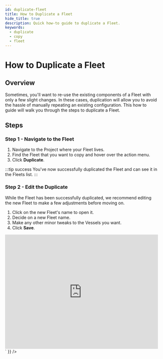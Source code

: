```yaml
---
id: duplicate-fleet
title: How to Duplicate a Fleet
hide_title: true
description: Quick how-to guide to duplicate a Fleet.
keywords:
  - duplicate
  - copy
  - fleet
---
```


# How to Duplicate a Fleet

## Overview

Sometimes, you'll want to re-use the existing components of a Fleet with only a few slight changes. In these cases, duplication will allow you to avoid the hassle of manually repeating an existing configuration. This how to guide will walk you through the steps to duplicate a Fleet.

## Steps

### Step 1 - Navigate to the Fleet
1. Navigate to the Project where your Fleet lives.
2. Find the Fleet that you want to copy and hover over the action menu.
3. Click **Duplicate**. 

:::tip success
You've now successfully duplicated the Fleet and can see it in the Fleets list.
:::

### Step 2 - Edit the Duplicate
While the Fleet has been successfully duplicated, we recommend editing the new Fleet to make a few adjustments before moving on.

1. Click on the new Fleet's name to open it.
4. Decide on a new Fleet name.
5. Make any other minor tweaks to the Vessels you want.
6. Click **Save**.


<div dangerouslySetInnerHTML={{ __html: `<div style="position: relative; padding-bottom: calc(66.66666666666666% + 41px); height: 0;"><iframe src="https://demo.arcade.software/B4rESOVG4wpMiGoWdkOF?embed" frameborder="0" loading="lazy" webkitallowfullscreen mozallowfullscreen allowfullscreen style="position: absolute; top: 0; left: 0; width: 100%; height: 100%;color-scheme: light;" title="How to Duplicate a Fleet"></iframe></div>` }} />
